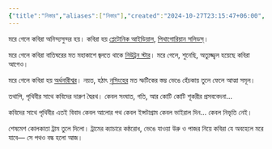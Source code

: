```yaml
---
{"title":"নিস্তার","aliases":["নিস্তার"],"created":"2024-10-27T23:15:47+06:00","updated":"2024-10-28T11:57:58+06:00","dg-publish":true,"dg-note-icon":3,"tags":["poetry","কবিতা"],"dg-path":"Writings/Creative/Poems/নিস্তার.md","permalink":"/writings/creative/poems//","dgPassFrontmatter":true,"noteIcon":3}
---
```


মরে গেলে কবিরা অনিন্দ্যসুন্দর হয়।
কবিরা হয় [প্লেটোনিক আইডিয়াল](https://dictionary.apa.org/platonic-idealism),
[পিথাগোরিয়ান সলিডস্](https://en.wikipedia.org/wiki/Platonic_solid#History)।

মরে গেলে কবিরা বাতিঘরের মত
মহাকাশে জ্বলতে থাকে [নিউট্রন স্টার](https://en.wikipedia.org/wiki/Pulsar)।
মরে গেলে, শুনেছি, অত্যুজ্জ্বল হয়েছে কবিরা আগেও।

মরে গেলে কবিরা হয় [অর্ধনারীশ্বর](https://bn.wikipedia.org/wiki/%E0%A6%85%E0%A6%B0%E0%A7%8D%E0%A6%A7%E0%A6%A8%E0%A6%BE%E0%A6%B0%E0%A7%80%E0%A6%B6%E0%A7%8D%E0%A6%AC%E0%A6%B0)।
নয়ত, হঠাৎ [নৃসিংহের](https://bn.wikipedia.org/wiki/%E0%A6%A8%E0%A7%83%E0%A6%B8%E0%A6%BF%E0%A6%82%E0%A6%B9) মত স্ফটিকের স্তম্ভ ভেঙে
হেঁচকায় তুলে ফেলে আত্মা সমূল।

তথাপি, পৃথিবীর সাথে কবিদের দারুণ দ্বৈরথ।
কেবল সংঘাত, গতি, আর কোটি কোটি শূকরীর প্রসববেদনা…

কবিদের সাথে পৃথিবীর এতই বিবাদ
কেবল আলোর পথ
কেবল ইন্সটাগ্রাম
কেবল ভাইরাল দিন…
কেবল নিভৃতি নেই।

শেষমেশ কোলকাতা ট্রাম তুলে দিলো।
ট্রামের ক্যাচারে কন্ঠরোধ, ভেঙে যাওয়া উরু ও পাজর নিয়ে
কবিরা যে অবহেলে মরে যাবে— সে পথও বন্ধ হলো আজ।